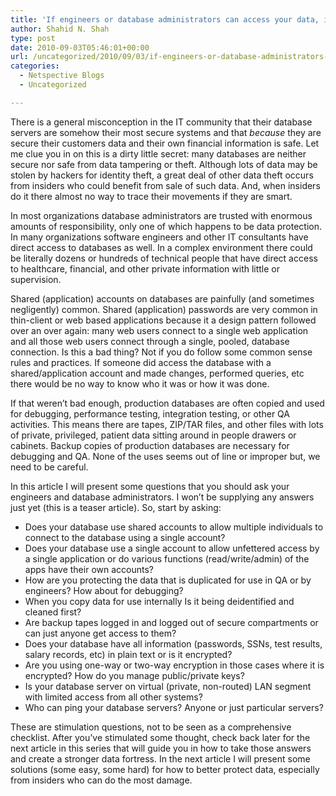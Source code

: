 ```yaml
---
title: 'If engineers or database administrators can access your data, it  not secure'
author: Shahid N. Shah
type: post
date: 2010-09-03T05:46:01+00:00
url: /uncategorized/2010/09/03/if-engineers-or-database-administrators-can-access-your-data-its-not-secure/
categories:
  - Netspective Blogs
  - Uncategorized

---
```

There is a general misconception in the IT community that their database servers are somehow their most secure systems and that _because_ they are secure their customers data and their own financial information is safe. Let me clue you in on this is a dirty little secret: many databases are neither secure nor safe from data tampering or theft. Although lots of data may be stolen by hackers for identity theft, a great deal of other data theft occurs from insiders who could benefit from sale of such data. And, when insiders do it there almost no way to trace their movements if they are smart.

In most organizations database administrators are trusted with enormous amounts of responsibility, only one of which happens to be data protection. In many organizations software engineers and other IT consultants have direct access to databases as well. In a complex environment there could be literally dozens or hundreds of technical people that have direct access to healthcare, financial, and other private information with little or supervision.

Shared (application) accounts on databases are painfully (and sometimes negligently) common. Shared (application) passwords are very common in thin-client or web based applications because it a design pattern followed over an over again: many web users connect to a single web application and all those web users connect through a single, pooled, database connection. Is this a bad thing? Not if you do follow some common sense rules and practices. If someone did access the database with a shared/application account and made changes, performed queries, etc there would be no way to know who it was or how it was done.

If that weren&#8217;t bad enough, production databases are often copied and used for debugging, performance testing, integration testing, or other QA activities. This means there are tapes, ZIP/TAR files, and other files with lots of private, privileged, patient data sitting around in people drawers or cabinets. Backup copies of production databases are necessary for debugging and QA. None of the uses seems out of line or improper but, we need to be careful.

In this article I will present some questions that you should ask your engineers and database administrators. I won&#8217;t be supplying any answers just yet (this is a teaser article). So, start by asking:

  * Does your database use shared accounts to allow multiple individuals to connect to the database using a single account?
  * Does your database use a single account to allow unfettered access by a single application or do various functions (read/write/admin) of the apps have their own accounts?
  * How are you protecting the data that is duplicated for use in QA or by engineers? How about for debugging?
  * When you copy data for use internally Is it being deidentified and cleaned first?
  * Are backup tapes logged in and logged out of secure compartments or can just anyone get access to them?
  * Does your database have all information (passwords, SSNs, test results, salary records, etc) in plain text or is it encrypted?
  * Are you using one-way or two-way encryption in those cases where it is encrypted? How do you manage public/private keys?
  * Is your database server on virtual (private, non-routed) LAN segment with limited access from all other systems?
  * Who can ping your database servers? Anyone or just particular servers?

These are stimulation questions, not to be seen as a comprehensive checklist. After you&#8217;ve stimulated some thought, check back later for the next article in this series that will guide you in how to take those answers and create a stronger data fortress. In the next article I will present some solutions (some easy, some hard) for how to better protect data, especially from insiders who can do the most damage.
